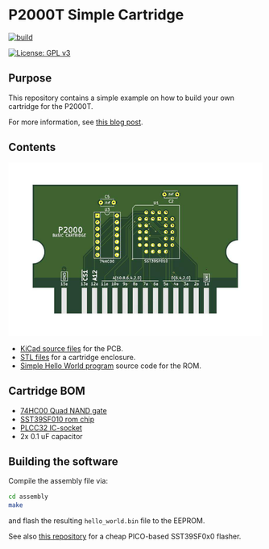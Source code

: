 # P2000T Simple Cartridge

[![build](https://github.com/ifilot/p2000t-simple-cartridge/actions/workflows/build.yml/badge.svg)](https://github.com/ifilot/p2000t-simple-cartridge/actions/workflows/build.yml)

[![License: GPL v3](https://img.shields.io/badge/License-GPLv3-blue.svg)](https://www.gnu.org/licenses/gpl-3.0)

## Purpose

This repository contains a simple example on how to build your own cartridge
for the P2000T.

For more information, see [this blog post](https://www.philips-p2000t.nl/cartridges/basic-cartridge).

## Contents

![](pcb/images/basic_cartridge_back.jpg)

* [KiCad source files](pcb/basic_cartridge) for the PCB.
* [STL files]((case)) for a cartridge enclosure.
* [Simple Hello World program](assembly/hello_world/hello_world.asm) source code for the ROM.

## Cartridge BOM

* [74HC00 Quad NAND gate](https://www.reichelt.nl/nl/nl/4-voudige-2-input-nand-poorten-2--6-v-dil-14-74hc-00-p3119.html?r=1)
* [SST39SF010 rom chip](https://www.reichelt.nl/nl/nl/multi-nor-flash-geheugen-1-mb-128-k-x-8-5-v-plcc-32-39sf01070-4c-n-p266390.html?r=1)
* [PLCC32 IC-socket](https://www.reichelt.nl/nl/nl/ic-fitting-32-polig-plcc-plcc-32-p14700.html?r=1)
* 2x 0.1 uF capacitor

## Building the software

Compile the assembly file via:

```bash
cd assembly
make
```

and flash the resulting `hello_world.bin` file to the EEPROM. 

See also [this repository](https://github.com/ifilot/pico-sst39sf0x0-programmer) 
for a cheap PICO-based SST39SF0x0 flasher.